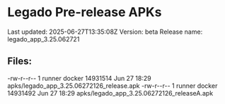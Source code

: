 # Legado Pre-release APKs
Last updated: 2025-06-27T13:35:08Z
Version: beta
Release name: legado_app_3.25.062721
## Files:
-rw-r--r-- 1 runner docker 14931514 Jun 27 18:29 apks/legado_app_3.25.06272126_release.apk
-rw-r--r-- 1 runner docker 14931492 Jun 27 18:29 apks/legado_app_3.25.06272126_releaseA.apk
